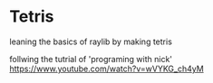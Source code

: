 # Tetris
leaning the basics of raylib by making tetris

follwing the tutrial of 'programing with nick'
https://www.youtube.com/watch?v=wVYKG_ch4yM
